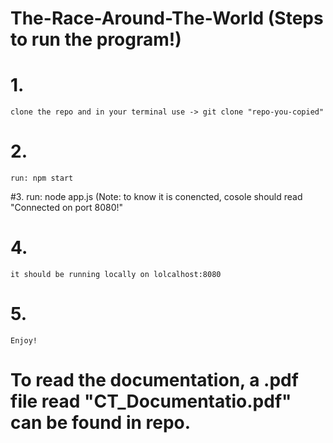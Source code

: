 # The-Race-Around-The-World (Steps to run the program!)

  # 1.
    clone the repo and in your terminal use -> git clone "repo-you-copied" 

  # 2. 
    run: npm start

   #3.
    run: node app.js (Note: to know it is conencted, cosole should read "Connected on port 8080!"
  
  # 4.
    it should be running locally on lolcalhost:8080

  # 5.
    Enjoy!
  
  # To read the documentation, a .pdf file read "CT_Documentatio.pdf" can be found in repo.
